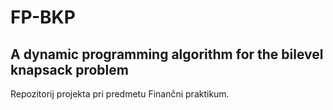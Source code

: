 # FP-BKP
## A dynamic programming algorithm for the bilevel knapsack problem

Repozitorij projekta pri predmetu Finančni praktikum.
